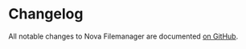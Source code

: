 # Changelog

All notable changes to Nova Filemanager are documented [on GitHub](https://github.com/InfinetyEs/Nova-Filemanager/blob/master/CHANGELOG.md).